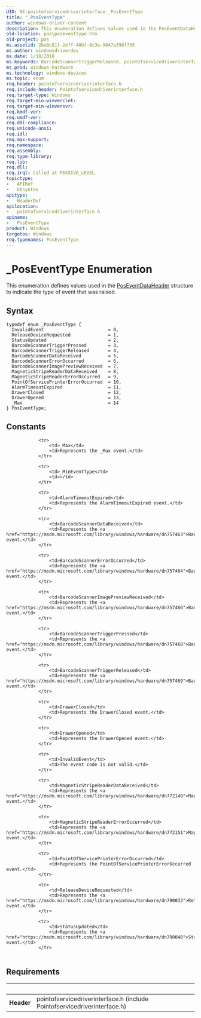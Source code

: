 ```yaml
---
UID: NE:pointofservicedriverinterface._PosEventType
title: "_PosEventType"
author: windows-driver-content
description: This enumeration defines values used in the PosEventDataHeader structure to indicate the type of event that was raised.
old-location: pos\poseventtype.htm
old-project: pos
ms.assetid: 2ba0c81f-2eff-48bf-8c3e-9047a398f735
ms.author: windowsdriverdev
ms.date: 1/18/2018
ms.keywords: BarcodeScannerTriggerReleased, pointofservicedriverinterface/BarcodeScannerImagePreviewReceived, BarcodeScannerDataReceived, pointofservicedriverinterface/BarcodeScannerTriggerPressed, pointofservicedriverinterface/BarcodeScannerErrorOccurred, pointofservicedriverinterface/BarcodeScannerTriggerReleased, pointofservicedriverinterface/PosEventType, pointofservicedriverinterface/_Max, PosEventType enumeration, PointOfServicePrinterErrorOccurred, pointofservicedriverinterface/BarcodeScannerDataReceived, pointofservicedriverinterface/StatusUpdated, BarcodeScannerErrorOccurred, BarcodeScannerImagePreviewReceived, pointofservicedriverinterface/DrawerClosed, PosEventType, DrawerClosed, MagneticStripeReaderDataReceived, StatusUpdated, _Max, pointofservicedriverinterface/AlarmTimeoutExpired, BarcodeScannerTriggerPressed, pointofservicedriverinterface/InvalidEvent, InvalidEvent, pos.poseventtype, ReleaseDeviceRequested, MagneticStripeReaderErrorOccurred, _PosEventType, pointofservicedriverinterface/ReleaseDeviceRequested, pointofservicedriverinterface/DrawerOpened, DrawerOpened, pointofservicedriverinterface/MagneticStripeReaderErrorOccurred, AlarmTimeoutExpired, pointofservicedriverinterface/MagneticStripeReaderDataReceived, pointofservicedriverinterface/PointOfServicePrinterErrorOccurred
ms.prod: windows-hardware
ms.technology: windows-devices
ms.topic: enum
req.header: pointofservicedriverinterface.h
req.include-header: Pointofservicedriverinterface.h
req.target-type: Windows
req.target-min-winverclnt: 
req.target-min-winversvr: 
req.kmdf-ver: 
req.umdf-ver: 
req.ddi-compliance: 
req.unicode-ansi: 
req.idl: 
req.max-support: 
req.namespace: 
req.assembly: 
req.type-library: 
req.lib: 
req.dll: 
req.irql: Called at PASSIVE_LEVEL.
topictype:
-	APIRef
-	kbSyntax
apitype:
-	HeaderDef
apilocation:
-	pointofservicedriverinterface.h
apiname:
-	PosEventType
product: Windows
targetos: Windows
req.typenames: PosEventType
---
```


# _PosEventType Enumeration
This enumeration defines values used in the <a href="..\pointofservicedriverinterface\ns-pointofservicedriverinterface-_poseventdataheader.md">PosEventDataHeader</a> structure to indicate the type of event that was raised.

## Syntax
````
typedef enum _PosEventType { 
  InvalidEvent                        = 0,
  ReleaseDeviceRequested              = 1,
  StatusUpdated                       = 2,
  BarcodeScannerTriggerPressed        = 3,
  BarcodeScannerTriggerReleased       = 4,
  BarcodeScannerDataReceived          = 5,
  BarcodeScannerErrorOccurred         = 6,
  BarcodeScannerImagePreviewReceived  = 7,
  MagneticStripeReaderDataReceived    = 8,
  MagneticStripeReaderErrorOccurred   = 9,
  PointOfServicePrinterErrorOccurred  = 10,
  AlarmTimeoutExpired                 = 11,
  DrawerClosed                        = 12,
  DrawerOpened                        = 13,
  _Max                                = 14
} PosEventType;
````

## Constants

<table>
            
                <tr>
                    <td>_Max</td>
                    <td>Represents the _Max event.</td>
                </tr>
            
                <tr>
                    <td>_MinEventType</td>
                    <td></td>
                </tr>
            
                <tr>
                    <td>AlarmTimeoutExpired</td>
                    <td>Represents the AlarmTimeoutExpired event.</td>
                </tr>
            
                <tr>
                    <td>BarcodeScannerDataReceived</td>
                    <td>Represents the <a href="https://msdn.microsoft.com/library/windows/hardware/dn757463">BarcodeScannerDataReceived</a> event.</td>
                </tr>
            
                <tr>
                    <td>BarcodeScannerErrorOccurred</td>
                    <td>Represents the <a href="https://msdn.microsoft.com/library/windows/hardware/dn757464">BarcodeScannerErrorOccurred</a> event.</td>
                </tr>
            
                <tr>
                    <td>BarcodeScannerImagePreviewReceived</td>
                    <td>Represents the <a href="https://msdn.microsoft.com/library/windows/hardware/dn757466">BarcodeScannerImagePreviewReceived</a> event.</td>
                </tr>
            
                <tr>
                    <td>BarcodeScannerTriggerPressed</td>
                    <td>Represents the <a href="https://msdn.microsoft.com/library/windows/hardware/dn757468">BarcodeScannerTriggerPressed</a> event.</td>
                </tr>
            
                <tr>
                    <td>BarcodeScannerTriggerReleased</td>
                    <td>Represents the <a href="https://msdn.microsoft.com/library/windows/hardware/dn757469">BarcodeScannerTriggerReleased</a> event.</td>
                </tr>
            
                <tr>
                    <td>DrawerClosed</td>
                    <td>Represents the DrawerClosed event.</td>
                </tr>
            
                <tr>
                    <td>DrawerOpened</td>
                    <td>Represents the DrawerOpened event.</td>
                </tr>
            
                <tr>
                    <td>InvalidEvent</td>
                    <td>The event code is not valid.</td>
                </tr>
            
                <tr>
                    <td>MagneticStripeReaderDataReceived</td>
                    <td>Represents the <a href="https://msdn.microsoft.com/library/windows/hardware/dn772149">MagneticStripeReaderDataReceived</a> event.</td>
                </tr>
            
                <tr>
                    <td>MagneticStripeReaderErrorOccurred</td>
                    <td>Represents the <a href="https://msdn.microsoft.com/library/windows/hardware/dn772151">MagneticStripeReaderErrorOccured</a> event.</td>
                </tr>
            
                <tr>
                    <td>PointOfServicePrinterErrorOccurred</td>
                    <td>Represents the PointOfServicePrinterErrorOccurred event.</td>
                </tr>
            
                <tr>
                    <td>ReleaseDeviceRequested</td>
                    <td>Represents the <a href="https://msdn.microsoft.com/library/windows/hardware/dn790033">ReleaseDeviceRequested</a> event.</td>
                </tr>
            
                <tr>
                    <td>StatusUpdated</td>
                    <td>Represents the <a href="https://msdn.microsoft.com/library/windows/hardware/dn790040">StatusUpdated</a> event.</td>
                </tr>
</table>


## Requirements
| &nbsp; | &nbsp; |
| ---- |:---- |
| **Header** | pointofservicedriverinterface.h (include Pointofservicedriverinterface.h) |